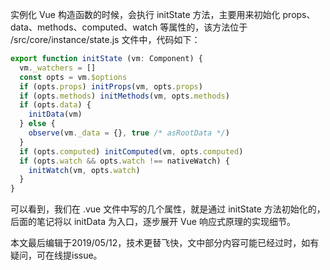 实例化 Vue 构造函数的时候，会执行 initState 方法，主要用来初始化 props、data、methods、computed、watch 等属性的，该方法位于 /src/core/instance/state.js 文件中，代码如下：

``` javascript
export function initState (vm: Component) {
  vm._watchers = []
  const opts = vm.$options
  if (opts.props) initProps(vm, opts.props)
  if (opts.methods) initMethods(vm, opts.methods)
  if (opts.data) {
    initData(vm)
  } else {
    observe(vm._data = {}, true /* asRootData */)
  }
  if (opts.computed) initComputed(vm, opts.computed)
  if (opts.watch && opts.watch !== nativeWatch) {
    initWatch(vm, opts.watch)
  }
}
```

可以看到，我们在 .vue 文件中写的几个属性，就是通过 initState 方法初始化的，后面的笔记将以 initData 为入口，逐步展开 Vue 响应式原理的实现细节。

本文最后编辑于2019/05/12，技术更替飞快，文中部分内容可能已经过时，如有疑问，可在线提issue。